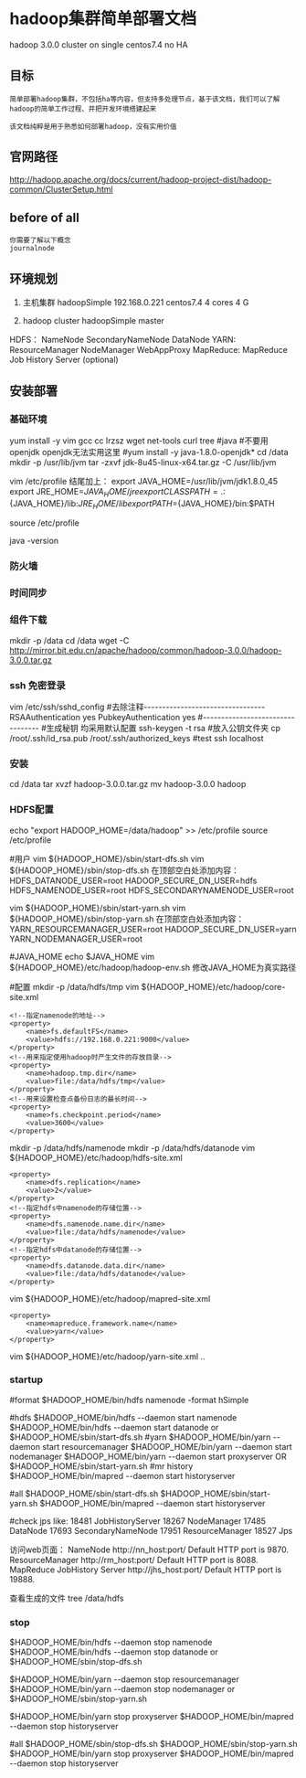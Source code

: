 # hadoop集群简单部署文档

hadoop 3.0.0 cluster on single centos7.4
no HA


## 目标
    简单部署hadoop集群，不包括ha等内容，但支持多处理节点，基于该文档，我们可以了解hadoop的简单工作过程、并把开发环境搭建起来

    该文档纯粹是用于熟悉如何部署hadoop，没有实用价值

## 官网路径
http://hadoop.apache.org/docs/current/hadoop-project-dist/hadoop-common/ClusterSetup.html

## before of all
    你需要了解以下概念
    journalnode


## 环境规划
1. 主机集群
hadoopSimple 192.168.0.221   centos7.4 
4 cores 4 G

2. hadoop cluster
hadoopSimple master 

HDFS： NameNode SecondaryNameNode DataNode
YARN: ResourceManager NodeManager WebAppProxy
MapReduce: MapReduce Job History Server (optional)

## 安装部署
### 基础环境
yum install -y vim gcc cc lrzsz wget net-tools curl tree
#java
#不要用openjdk openjdk无法实用这里
#yum install -y java-1.8.0-openjdk*
cd /data
mkdir -p /usr/lib/jvm
tar -zxvf jdk-8u45-linux-x64.tar.gz -C /usr/lib/jvm

vim /etc/profile 
结尾加上：
export JAVA_HOME=/usr/lib/jvm/jdk1.8.0_45
export JRE_HOME=${JAVA_HOME}/jre
export CLASSPATH=.:${JAVA_HOME}/lib:${JRE_HOME}/lib
export  PATH=${JAVA_HOME}/bin:$PATH


source /etc/profile

java -version
### 防火墙
### 时间同步
### 组件下载
mkdir -p /data
cd /data
wget -C http://mirror.bit.edu.cn/apache/hadoop/common/hadoop-3.0.0/hadoop-3.0.0.tar.gz

### ssh 免密登录
vim /etc/ssh/sshd_config
#去除注释---------------------------------
RSAAuthentication yes
PubkeyAuthentication yes
#---------------------------------
#生成秘钥 均采用默认配置
ssh-keygen -t rsa
#放入公钥文件夹
cp /root/.ssh/id_rsa.pub /root/.ssh/authorized_keys
#test
ssh localhost

### 安装
cd /data
tar xvzf hadoop-3.0.0.tar.gz
mv hadoop-3.0.0 hadoop


### HDFS配置

echo "export HADOOP_HOME=/data/hadoop" >> /etc/profile
source /etc/profile

#用户
vim ${HADOOP_HOME}/sbin/start-dfs.sh 
vim ${HADOOP_HOME}/sbin/stop-dfs.sh 
在顶部空白处添加内容： 
HDFS_DATANODE_USER=root 
HADOOP_SECURE_DN_USER=hdfs 
HDFS_NAMENODE_USER=root 
HDFS_SECONDARYNAMENODE_USER=root 

vim ${HADOOP_HOME}/sbin/start-yarn.sh 
vim ${HADOOP_HOME}/sbin/stop-yarn.sh
在顶部空白处添加内容： 
YARN_RESOURCEMANAGER_USER=root
HADOOP_SECURE_DN_USER=yarn
YARN_NODEMANAGER_USER=root


#JAVA_HOME
echo $JAVA_HOME
vim ${HADOOP_HOME}/etc/hadoop/hadoop-env.sh
修改JAVA_HOME为真实路径


#配置
mkdir -p /data/hdfs/tmp
vim ${HADOOP_HOME}/etc/hadoop/core-site.xml

    <!--指定namenode的地址-->
    <property>
        <name>fs.defaultFS</name>
        <value>hdfs://192.168.0.221:9000</value>
    </property>
    <!--用来指定使用hadoop时产生文件的存放目录-->
    <property>
        <name>hadoop.tmp.dir</name>
        <value>file:/data/hdfs/tmp</value> 
    </property>
    <!--用来设置检查点备份日志的最长时间-->
    <property>
        <name>fs.checkpoint.period</name>
        <value>3600</value> 
    </property>

mkdir -p /data/hdfs/namenode
mkdir -p /data/hdfs/datanode
vim ${HADOOP_HOME}/etc/hadoop/hdfs-site.xml
<!--指定hdfs保存数据的副本数量-->
    <property>
        <name>dfs.replication</name>
        <value>2</value>
    </property>
    <!--指定hdfs中namenode的存储位置-->
    <property>
        <name>dfs.namenode.name.dir</name> 
        <value>file:/data/hdfs/namenode</value>
    </property>
    <!--指定hdfs中datanode的存储位置-->
    <property>
        <name>dfs.datanode.data.dir</name>
        <value>file:/data/hdfs/datanode</value>
    </property>

vim ${HADOOP_HOME}/etc/hadoop/mapred-site.xml

    <property>
        <name>mapreduce.framework.name</name>
        <value>yarn</value>
    </property>

vim ${HADOOP_HOME}/etc/hadoop/yarn-site.xml
..


### startup

#format
$HADOOP_HOME/bin/hdfs namenode -format hSimple

#hdfs
$HADOOP_HOME/bin/hdfs --daemon start namenode
$HADOOP_HOME/bin/hdfs --daemon start datanode
or
$HADOOP_HOME/sbin/start-dfs.sh
#yarn
$HADOOP_HOME/bin/yarn --daemon start resourcemanager
$HADOOP_HOME/bin/yarn --daemon start nodemanager
$HADOOP_HOME/bin/yarn --daemon start proxyserver
OR
$HADOOP_HOME/sbin/start-yarn.sh
#mr history
$HADOOP_HOME/bin/mapred --daemon start historyserver

#all 
$HADOOP_HOME/sbin/start-dfs.sh
$HADOOP_HOME/sbin/start-yarn.sh
$HADOOP_HOME/bin/mapred --daemon start historyserver

#check 
jps
like:
    18481 JobHistoryServer
    18267 NodeManager
    17485 DataNode
    17693 SecondaryNameNode
    17951 ResourceManager
    18527 Jps

访问web页面：
NameNode	http://nn_host:port/	Default HTTP port is 9870.
ResourceManager	http://rm_host:port/	Default HTTP port is 8088.
MapReduce JobHistory Server	http://jhs_host:port/	Default HTTP port is 19888.

查看生成的文件
tree /data/hdfs


### stop
$HADOOP_HOME/bin/hdfs --daemon stop namenode
$HADOOP_HOME/bin/hdfs --daemon stop datanode
or
$HADOOP_HOME/sbin/stop-dfs.sh

$HADOOP_HOME/bin/yarn --daemon stop resourcemanager
$HADOOP_HOME/bin/yarn --daemon stop nodemanager
or
$HADOOP_HOME/sbin/stop-yarn.sh

$HADOOP_HOME/bin/yarn stop proxyserver
$HADOOP_HOME/bin/mapred --daemon stop historyserver

#all 
$HADOOP_HOME/sbin/stop-dfs.sh
$HADOOP_HOME/sbin/stop-yarn.sh
$HADOOP_HOME/bin/yarn stop proxyserver
$HADOOP_HOME/bin/mapred --daemon stop historyserver